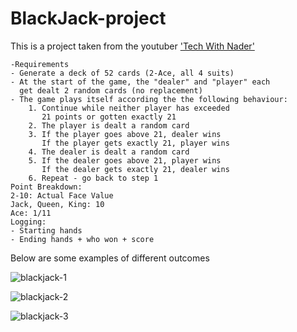 # BlackJack-project

This is a project taken from the youtuber ['Tech With Nader'](https://youtu.be/m31fXmQDcPA) 

    



    -Requirements
    - Generate a deck of 52 cards (2-Ace, all 4 suits)
    - At the start of the game, the "dealer" and "player" each
      get dealt 2 random cards (no replacement)
    - The game plays itself according the the following behaviour:
        1. Continue while neither player has exceeded
           21 points or gotten exactly 21
        2. The player is dealt a random card
        3. If the player goes above 21, dealer wins
           If the player gets exactly 21, player wins
        4. The dealer is dealt a random card
        5. If the dealer goes above 21, player wins
           If the dealer gets exactly 21, dealer wins
        6. Repeat - go back to step 1
    Point Breakdown:
    2-10: Actual Face Value
    Jack, Queen, King: 10
    Ace: 1/11
    Logging:
    - Starting hands
    - Ending hands + who won + score


Below are some examples of different outcomes

![blackjack-1](https://user-images.githubusercontent.com/40835798/209822977-c14bd5a5-8ff6-4247-ad45-6d14f53cce15.PNG)

![blackjack-2](https://user-images.githubusercontent.com/40835798/209822975-69a096d5-1927-4bd7-b594-ab80c9144f1b.PNG)

![blackjack-3](https://user-images.githubusercontent.com/40835798/209822990-9a77cf56-3cdd-47db-ad1f-3a0ba0661cae.PNG)
